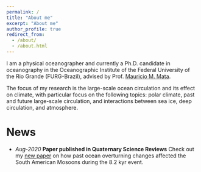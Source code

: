 ```yaml
---
permalink: /
title: "About me"
excerpt: "About me"
author_profile: true
redirect_from: 
  - /about/
  - /about.html
---
```

I am a physical oceanographer and currently a Ph.D. candidate in oceanography in the Oceanographic Institute of the Federal University of the Rio Grande (FURG-Brazil), advised by Prof. [Mauricio M. Mata](https://www.researchgate.net/profile/Mauricio_Mata).

The focus of my research is the large-scale ocean circulation and its effect on climate, with particular focus on  the following topics: polar climate, past and future large-scale circulation, and interactions between sea ice, deep circulation, and atmosphere.


News
======
- *Aug-2020* **Paper published in Quaternary Science Reviews** Check out my [new paper](https://doi.org/10.1016/j.quascirev.2020.106498) on how past ocean overturning changes affected the South American Mosoons during the 8.2 kyr event.


